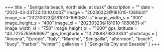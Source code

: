 +++
title = "Senigallia beach, north side, at dusk"
description = ""
date = "2023-03-23T20:10:10.000Z"
image = "20230323@181010-1080631"
image_s = "20230323@181010-1080631-s"
image_width_s = "300"
image_height_s = "400"
image_xl = "20230323@181010-1080631-xl"
image_width_xl = "750"
image_height_xl = "1000"
gps_latitude = "43.7225765666667"
gps_longitude = "13.2188879833333"
phototags = [ "Ancona", "Europe", "Italy", "Marche", "Senigallia", "afternoon", "beach", "buoy", "harbor", "winter" ]
galleries = [ "Senigallia City and Seaside" ]
+++

